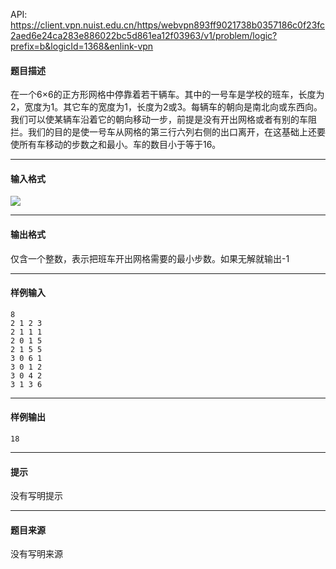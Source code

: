 API: https://client.vpn.nuist.edu.cn/https/webvpn893ff9021738b0357186c0f23fc2aed6e24ca283e886022bc5d861ea12f03963/v1/problem/logic?prefix=b&logicId=1368&enlink-vpn

#### 题目描述

在一个6×6的正方形网格中停靠着若干辆车。其中的一号车是学校的班车，长度为2，宽度为1。其它车的宽度为1，长度为2或3。每辆车的朝向是南北向或东西向。我们可以使某辆车沿着它的朝向移动一步，前提是没有开出网格或者有别的车阻拦。我们的目的是使一号车从网格的第三行六列右侧的出口离开，在这基础上还要使所有车移动的步数之和最小。车的数目小于等于16。

---

#### 输入格式

![](../file/1368_0.jpg)

---

#### 输出格式

仅含一个整数，表示把班车开出网格需要的最小步数。如果无解就输出-1

---

#### 样例输入
```
8
2 1 2 3
2 1 1 1
2 0 1 5
2 1 5 5
3 0 6 1
3 0 1 2
3 0 4 2
3 1 3 6

```

---

#### 样例输出
```
18
```

---

#### 提示

没有写明提示

---

#### 题目来源

没有写明来源